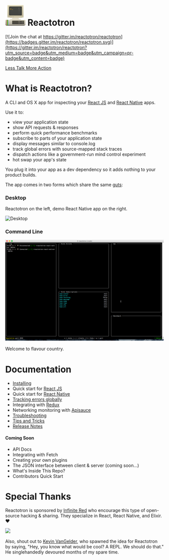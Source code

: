 # ![CLI](./docs/images/readme/Reactotron-64.png) Reactotron

[![Join the chat at https://gitter.im/reactotron/reactotron](https://badges.gitter.im/reactotron/reactotron.svg)](https://gitter.im/reactotron/reactotron?utm_source=badge&utm_medium=badge&utm_campaign=pr-badge&utm_content=badge)

[Less Talk More Action](./docs/installing.md)

# What is Reactotron?

A CLI and OS X app for inspecting your [React JS](https://facebook.github.io/react/) and [React Native](https://facebook.github.io/react-native/) apps.

Use it to:

* view your application state
* show API requests & responses
* perform quick performance benchmarks
* subscribe to parts of your application state
* display messages similar to console.log
* track global errors with source-mapped stack traces
* dispatch actions like a government-run mind control experiment
* hot swap your app's state

You plug it into your app as a dev dependency so it adds nothing to your product builds.

The app comes in two forms which share the same [guts](https://github.com/reactotron/reactotron/tree/master/packages/reactotron-core-client):

### Desktop

Reactotron on the left, demo React Native app on the right.

![Desktop](./docs/images/readme/reactotron-demo-app.gif)

### Command Line

![CLI](./docs/images/readme/reactotron-demo-cli.gif)

Welcome to flavour country.


# Documentation

* [Installing](./docs/installing.md)
* Quick start for [React JS](./docs/quick-start-react-js.md)
* Quick start for [React Native](./docs/quick-start-react-native.md)
* [Tracking errors globally](./docs/plugin-track-global-errors.md)
* Integrating with [Redux](./docs/plugin-redux.md)
* Networking monitoring with [Apisauce](./docs/plugin-apisauce.md)
* [Troubleshooting](./docs/troubleshooting.md)
* [Tips and Tricks](./docs/tips.md)
* [Release Notes](https://github.com/reactotron/reactotron/releases)

#### Coming Soon

* API Docs
* Integrating with Fetch
* Creating your own plugins
* The JSON interface between client & server (coming soon...)
* What's Inside This Repo?
* Contributors Quick Start


# Special Thanks

Reactotron is sponsored by [Infinite Red](https://infinite.red) who encourage this type of open-source hacking & sharing.  They specialize in React, React Native, and Elixir. :heart:

[<img src='https://infinite.red/images/ir-logo-7ebf9ed9d02e2805bb2c94309efa5176.svg' />](https://infinite.red)

Also, shout out to [Kevin VanGelder](https://github.com/kevinvangelder), who spawned the idea for Reactotron by saying, "Hey, you know what would be cool? A REPL. We should do that."  He singlehandedly devoured months of my spare time.

